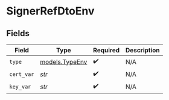 # SignerRefDtoEnv


## Fields

| Field                                  | Type                                   | Required                               | Description                            |
| -------------------------------------- | -------------------------------------- | -------------------------------------- | -------------------------------------- |
| `type`                                 | [models.TypeEnv](../models/typeenv.md) | :heavy_check_mark:                     | N/A                                    |
| `cert_var`                             | *str*                                  | :heavy_check_mark:                     | N/A                                    |
| `key_var`                              | *str*                                  | :heavy_check_mark:                     | N/A                                    |
